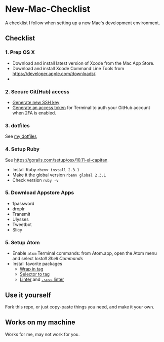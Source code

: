 # New-Mac-Checklist

A checklist I follow when setting up a new Mac's development environment.


## Checklist

### 1. Prep OS X

- Download and install latest version of Xcode from the Mac App Store.
- Download and install Xcode Command Line Tools from <https://developer.apple.com/downloads/>.
- 

### 2. Secure Git(Hub) access

- [Generate new SSH key](https://help.github.com/articles/generating-ssh-keys/)
- [Generate an access token](https://help.github.com/articles/creating-an-access-token-for-command-line-use/) for Terminal to auth your GitHub account when 2FA is enabled.


### 3. dotfiles

See [my dotfiles](https://github.com/ItsMeAra/dotfiles) 


### 4. Setup Ruby
See <https://gorails.com/setup/osx/10.11-el-capitan>.

- Install Ruby `rbenv install 2.3.1`
- Make it the global version `rbenv global 2.3.1`  
- Check version `ruby -v`


### 5. Download Appstore Apps

- 1password
- droplr
- Transmit
- Ulysses
- Tweetbot
- Slicy

  

### 5. Setup Atom

- Enable `atom` Terminal commands: from Atom.app, open the Atom menu and select *Install Shell Commands*
- Install favorite packages
  - [Wrap in tag](https://atom.io/packages/atom-wrap-in-tag)
  - [Selector to tag](https://atom.io/packages/selector-to-tag)
  - [Linter](https://atom.io/packages/linter) and [`.scss` linter](https://atom.io/packages/linter-scss-lint)


## Use it yourself

Fork this repo, or just copy-paste things you need, and make it your own.


## Works on my machine

Works for me, may not work for you. 
